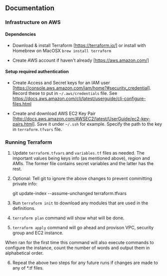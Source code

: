 ## Documentation

### Infrastructure on AWS

#### Dependencies

* Download & install Terraform [https://terraform.io/] or install with Homebrew on MacOSX `brew install terraform`

* Create AWS account if haven't already [https://aws.amazon.com/]

#### Setup required authentication

* Create Access and Secret keys for an IAM user [https://console.aws.amazon.com/iam/home?#security_credential]. Record these to put in `~/.aws/credentials` file. See https://docs.aws.amazon.com/cli/latest/userguide/cli-configure-files.html

* Create and download AWS EC2 Key Pair [http://docs.aws.amazon.com/AWSEC2/latest/UserGuide/ec2-key-pairs.html]. Save it under `~/.ssh` for example. Specify the path to the key in `terraform.tfvars` file.

### Running Terraform

1. Update `terraform.tfvars` and `variables.tf` files as needed. The important values being keys info (as mentioned above), region and AMIs. The former file contains secret variables and the latter has the rest.

2. Optional: Tell git to ignore the above changes to prevent committing private info:

    git update-index --assume-unchanged terraform.tfvars

3. Run `terraform init` to download any modules that are used in the definitions.

4. `terraform plan` command will show what will be done.

5. `terraform apply` command will go ahead and provison VPC, security group and EC2 instance. 

When ran for the first time this command will also execute commands to configure the instance, count the number of words and output them in alphabetical order.

6. Repeat the above two steps for any future runs if changes are made to any of *.tf files.